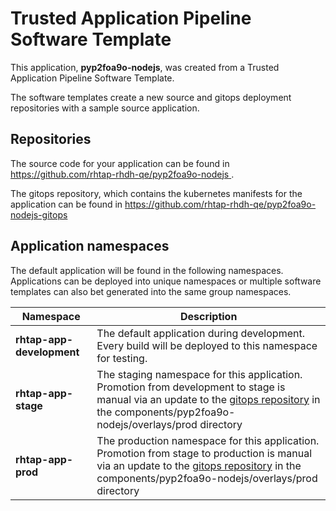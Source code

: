# Trusted Application Pipeline Software Template

This application, **pyp2foa9o-nodejs**, was created from a Trusted Application Pipeline Software Template.

The software templates create a new source and gitops deployment repositories with a sample source application. 

## Repositories

The source code for your application can be found in [https://github.com/rhtap-rhdh-qe/pyp2foa9o-nodejs ](https://github.com/rhtap-rhdh-qe/pyp2foa9o-nodejs ).
 
The gitops repository, which contains the kubernetes manifests for the application can be found in 
[https://github.com/rhtap-rhdh-qe/pyp2foa9o-nodejs-gitops ](https://github.com/rhtap-rhdh-qe/pyp2foa9o-nodejs-gitops ) 

## Application namespaces 

The default application will be found in the following namespaces. Applications can be deployed into unique namespaces or multiple software templates can also bet generated into the same group namespaces.  

|  Namespace   |  Description   |  
| -------- | -------- |   
| **rhtap-app-development** | The default application during development. Every build will be deployed to this namespace for testing. | 
| **rhtap-app-stage** | The staging namespace for this application. Promotion from development to stage is manual via an update to the [gitops repository](https://github.com/rhtap-rhdh-qe/pyp2foa9o-nodejs-gitops ) in the components/pyp2foa9o-nodejs/overlays/prod directory |  
| **rhtap-app-prod** | The production namespace for this application. Promotion from stage to production is manual via an update to the [gitops repository](https://github.com/rhtap-rhdh-qe/pyp2foa9o-nodejs-gitops ) in the components/pyp2foa9o-nodejs/overlays/prod directory | 
